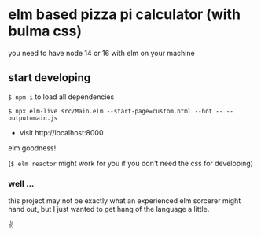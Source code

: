 # elm based pizza pi calculator (with bulma css)

you need to have node 14 or 16 with elm on your machine

## start developing

`$ npm i` to load all dependencies

`$ npx elm-live src/Main.elm --start-page=custom.html --hot -- --output=main.js`

- visit http://localhost:8000

elm goodness!

(`$ elm reactor` might work for you if you don't need the css for developing)

### well ...

this project may not be exactly what an experienced elm sorcerer might hand out, but I just wanted to get hang of the language a little.

✌️
